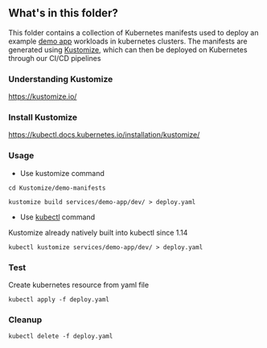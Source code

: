 ## What's in this folder?

This folder contains a collection of Kubernetes manifests used to deploy an example [demo app](../../Docker/demo/) workloads in kubernetes clusters. The manifests are generated using [Kustomize](https://github.com/kubernetes-sigs/kustomize), which can then be deployed on Kubernetes through our CI/CD pipelines

### Understanding Kustomize
https://kustomize.io/


### Install Kustomize
https://kubectl.docs.kubernetes.io/installation/kustomize/

### Usage
* Use kustomize command

```
cd Kustomize/demo-manifests

kustomize build services/demo-app/dev/ > deploy.yaml
```

* Use [kubectl](https://kubernetes.io/docs/reference/kubectl/) command 

Kustomize already natively built into kubectl since 1.14

```
kubectl kustomize services/demo-app/dev/ > deploy.yaml
```

### Test
Create kubernetes resource from yaml file
```
kubectl apply -f deploy.yaml
```

### Cleanup
```
kubectl delete -f deploy.yaml 
```
